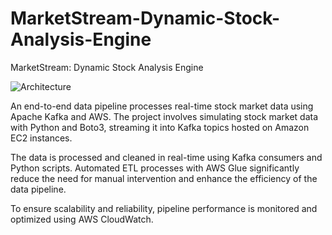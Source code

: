 # MarketStream-Dynamic-Stock-Analysis-Engine
MarketStream: Dynamic Stock Analysis Engine

![Architecture](https://github.com/khnbilal/MarketStream-Dynamic-Stock-Analysis-Engine/assets/65422935/7c464b49-26b9-420a-aef6-527eeeb8a50e)



An end-to-end data pipeline processes real-time stock market data using Apache Kafka and AWS. The project involves simulating stock market data with Python and Boto3, streaming it into Kafka topics hosted on Amazon EC2 instances.

The data is processed and cleaned in real-time using Kafka consumers and Python scripts. Automated ETL processes with AWS Glue significantly reduce the need for manual intervention and enhance the efficiency of the data pipeline.

To ensure scalability and reliability, pipeline performance is monitored and optimized using AWS CloudWatch.
